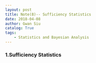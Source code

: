 ```yaml
---
layout: post
title: Note(8)-- Sufficiency Statistics
date: 2018-04-08
author: Gwan Siu
catalog: True
tags:
    - Statistics and Bayesian Analysis
---
```


### 1.Sufficiency Statistics
